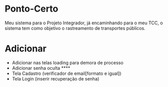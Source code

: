 # Ponto-Certo
Meu sistema para o Projeto Integrador, já encaminhando para o meu TCC, o sistema tem como objetivo o rastreamento de transportes públicos.

# Adicionar
- Adicionar nas telas loading para demora de processo
- Adicionar senha oculta ****
- Tela Cadastro (verificador de email[formato e igual])
- Tela Login (inserir recuperação de senha)